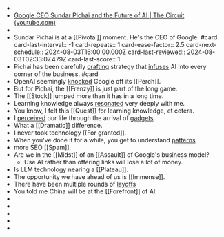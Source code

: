 -
- [Google CEO Sundar Pichai and the Future of AI | The Circuit (youtube.com)](https://www.youtube.com/watch?v=5puu3kN9l7c&ab_channel=BloombergOriginals)
-
- Sundar Pichai is at a [[Pivotal]] moment. He's the CEO of Google. #card
  card-last-interval:: -1
  card-repeats:: 1
  card-ease-factor:: 2.5
  card-next-schedule:: 2024-08-03T16:00:00.000Z
  card-last-reviewed:: 2024-08-03T02:33:07.479Z
  card-last-score:: 1
- Pichai has been carefully [crafting]([[Craft]]) strategy that [infuses]([[Infuse]]) AI into every corner of the business. #card
- OpenAI seemingly [knocked]([[Knock]]) Google off its [[Perch]].
- But for Pichai, the [[Frenzy]] is just part of the long game.
- The [[Stock]] jumped more than it has in a long time.
- Learning knowledge always [resonated]([[Resonate]]) very deeply with me.
- You know, I felt this [[Quest]] for learning knowledge, et cetera.
- I [perceived]([[Perceive]]) our life through the arrival of [gadgets]([[Gadget]]).
- What a [[Dramatic]] difference.
- I never took technology [[For granted]].
- When you've done it for a while, you get to understand [patterns]([[Pattern]]).
- more SEO [[Spam]].
- Are we in the [[Midst]] of an [[Assault]] of Google's business model?
	- Use AI rather than offering links will lose a lot of money.
- Is LLM technology nearing a [[Plateau]].
- The opportunity we have ahead of us is [[Immense]].
- There have been multiple rounds of [layoffs]([[Layoff]])
- You told me China will be at the [[Forefront]] of AI.
-
-
-
-
-